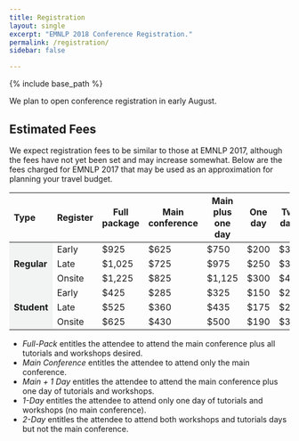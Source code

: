 ```yaml
---
title: Registration
layout: single
excerpt: "EMNLP 2018 Conference Registration."
permalink: /registration/
sidebar: false

---
```

{% include base_path %}

<!-- {% include toc icon="gears" %} -->

We plan to open conference registration in early August.  

## Estimated Fees

We expect registration fees to be similar to those at EMNLP 2017, although the fees have not yet been set and may increase somewhat.  Below are the fees charged for EMNLP 2017 that may be used as an approximation for planning your travel budget.

<table>
  <thead>
  <tr>
    <th style="text-align: left;">Type</th>
    <th style="text-align: left">Register</th>
    <th>Full package</th>
    <th>Main conference</th>
    <th>Main plus one day</th>
    <th>One day</th>
    <th>Two days</th>
  </tr>
</thead>
  <tr>
    <td rowspan="3" style="background-color: #F2F3F3; font-weight: bold;">Regular</td>
    <td>Early</td>
    <td class="amount">$925</td>
    <td class="amount">$625</td>
    <td class="amount">$750</td>
    <td class="amount">$200</td>
    <td class="amount">$300</td>
  </tr>
  <tr>
    <!-- <td>Regular</td> !-->
    <td>Late</td>
    <td class="amount">$1,025</td>
    <td class="amount">$725</td>
    <td class="amount">$975</td>
    <td class="amount">$250</td>
    <td class="amount">$375</td>
  </tr>
  <tr>
    <!-- <td>Regular</td> !-->
    <td>Onsite</td>
    <td class="amount">$1,225</td>
    <td class="amount">$825</td>
    <td class="amount">$1,125</td>
    <td class="amount">$300</td>
    <td class="amount">$450</td>
  </tr>
  <tr>
    <td rowspan="3" style="background-color: #F2F3F3; font-weight: bold;">Student</td>
    <td>Early</td>
    <td class="amount">$425</td>
    <td class="amount">$285</td>
    <td class="amount">$325</td>
    <td class="amount">$150</td>
    <td class="amount">$225</td>
  </tr>
  <tr>
    <!-- <td>Student</td> !-->
    <td>Late</td>
    <td class="amount">$525</td>
    <td class="amount">$360</td>
    <td class="amount">$435</td>
    <td class="amount">$175</td>
    <td class="amount">$280</td>
  </tr>
  <tr>
    <!-- <td>Student</td> !-->
    <td>Onsite</td>
    <td class="amount">$625</td>
    <td class="amount">$430</td>
    <td class="amount">$500</td>
    <td class="amount">$190</td>
    <td class="amount">$340</td>
  </tr>
</table>

- <em>Full-Pack</em> entitles the attendee to attend the main conference plus all tutorials and workshops desired. 
- <em>Main Conference</em> entitles the attendee to attend only the main conference. 
- <em>Main + 1 Day</em> entitles the attendee to attend the main conference plus one day of tutorials and workshops. 
- <em>1-Day</em> entitles the attendee to attend only one day of tutorials and workshops (no main conference). 
- <em>2-Day</em> entitles the attendee to attend both workshops and tutorials days but not the main conference.
